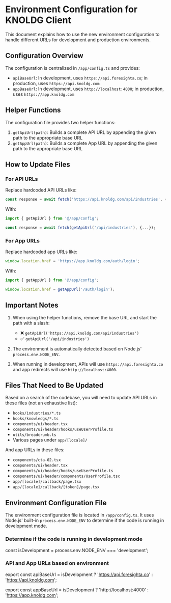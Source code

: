 # Environment Configuration for KNOLDG Client

This document explains how to use the new environment configuration to handle different URLs for development and production environments.

## Configuration Overview

The configuration is centralized in `/app/config.ts` and provides:

- `apiBaseUrl`: In development, uses `https://api.foresighta.co`; in production, uses `https://api.knoldg.com`
- `appBaseUrl`: In development, uses `http://localhost:4000`; in production, uses `https://app.knoldg.com`

## Helper Functions

The configuration file provides two helper functions:

1. `getApiUrl(path)`: Builds a complete API URL by appending the given path to the appropriate base URL
2. `getAppUrl(path)`: Builds a complete App URL by appending the given path to the appropriate base URL

## How to Update Files

### For API URLs

Replace hardcoded API URLs like:
```typescript
const response = await fetch('https://api.knoldg.com/api/industries', {...});
```

With:
```typescript
import { getApiUrl } from '@/app/config';

const response = await fetch(getApiUrl('/api/industries'), {...});
```

### For App URLs

Replace hardcoded app URLs like:
```typescript
window.location.href = 'https://app.knoldg.com/auth/login';
```

With:
```typescript
import { getAppUrl } from '@/app/config';

window.location.href = getAppUrl('/auth/login');
```

## Important Notes

1. When using the helper functions, remove the base URL and start the path with a slash:
   - ❌ `getApiUrl('https://api.knoldg.com/api/industries')` 
   - ✅ `getApiUrl('/api/industries')`

2. The environment is automatically detected based on Node.js' `process.env.NODE_ENV`.

3. When running in development, APIs will use `https://api.foresighta.co` and app redirects will use `http://localhost:4000`.

## Files That Need to Be Updated

Based on a search of the codebase, you will need to update API URLs in these files (not an exhaustive list):

- `hooks/industries/*.ts`
- `hooks/knowledgs/*.ts`
- `components/ui/header.tsx`
- `components/ui/header/hooks/useUserProfile.ts`
- `utils/breadcrumb.ts`
- Various pages under `app/[locale]/`

And app URLs in these files:

- `components/cta-02.tsx`
- `components/ui/header.tsx`
- `components/ui/header/hooks/useUserProfile.ts`
- `components/ui/header/components/UserProfile.tsx`
- `app/[locale]/callback/page.tsx`
- `app/[locale]/callback/[token]/page.tsx`

## Environment Configuration File

The environment configuration file is located in `/app/config.ts`. It uses Node.js' built-in `process.env.NODE_ENV` to determine if the code is running in development mode.

### Determine if the code is running in development mode
const isDevelopment = process.env.NODE_ENV === 'development';

### API and App URLs based on environment
export const apiBaseUrl = isDevelopment 
  ? 'https://api.foresighta.co' 
  : 'https://api.knoldg.com';

export const appBaseUrl = isDevelopment 
  ? 'http://localhost:4000' 
  : 'https://app.knoldg.com'; 
